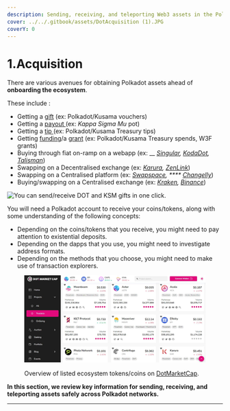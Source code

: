 ```yaml
---
description: Sending, receiving, and teleporting Web3 assets in the Polkadot ecosystem.
cover: ../../.gitbook/assets/DotAcquisition (1).JPG
coverY: 0
---
```


# 1.Acquisition

There are various avenues for obtaining Polkadot assets ahead of **onboarding the ecosystem**.&#x20;

These include :

* Getting a [gift](https://gifts.polkadot.network/#/generate) (ex: Polkadot/Kusama vouchers)
* Getting a [payout ](https://polkadot.js.org/apps/?rpc=wss%3A%2F%2Fkusama-rpc.polkadot.io#/society)(ex: _Kappa Sigma Mu_ pot)
* Getting a [tip ](https://polkadot.js.org/apps/?rpc=wss%3A%2F%2Fkusama.api.onfinality.io%2Fpublic-ws#/treasury/tips)(ex: Polkadot/Kusama Treasury tips)
* Getting [funding](https://polkadot.js.org/apps/?rpc=wss%3A%2F%2Fkusama.api.onfinality.io%2Fpublic-ws#/treasury)/a [grant](https://web3.foundation/grants/) (ex: Polkadot/Kusama Treasury spends, W3F grants)
* Buying through fiat on-ramp on a webapp (ex: __ [_Singular_](https://singular.rmrk.app/)_,_ [_KodaDot_](https://kodadot.xyz/rmrk/credit/)_,_ [_Talisman_](https://app.talisman.xyz/portfolio))
* Swapping on a Decentralised exchange (ex: [_Karura_](https://apps.karura.network/)_,_ [_ZenLink_](https://dex.zenlink.pro/#/swap))&#x20;
* Swapping on a Centralised platform (ex: [_Swapspace_](https://swapspace.co/)_, ****_ [_Changelly_](https://changelly.com/))&#x20;
* Buying/swapping on a Centralised exchange (ex: [_Kraken_](https://www.kraken.com/)_,_ [_Binance_](https://www.binance.com/en))

![You can send/receive DOT and KSM gifts in one click.](../../.gitbook/assets/A\_Gift.JPG)



You will need a Polkadot account to receive your coins/tokens, along with some understanding of the following concepts:&#x20;

* Depending on the coins/tokens that you receive, you might need to pay attention to existential deposits.
* Depending on the dapps that you use, you might need to investigate address formats.
* Depending on the methods that you choose, you might need to make use of transaction explorers.

<figure><img src="../../.gitbook/assets/A_DotMarketcap.JPG" alt=""><figcaption><p>Overview of listed ecosystem tokens/coins on <a href="https://www.dotmarketcap.com/listed">DotMarketCap</a>.</p></figcaption></figure>



**In this section, we review key information for sending, receiving, and teleporting assets safely across Polkadot networks.**&#x20;

****
